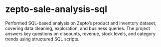 # zepto-sale-analysis-sql
Performed SQL-based analysis on Zepto’s product and inventory dataset, covering data cleaning, exploration, and business queries. The project answers key questions on discounts, revenue, stock levels, and category trends using structured SQL scripts.
